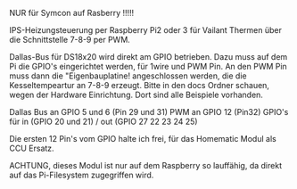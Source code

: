 NUR für Symcon auf Rasberry !!!!!

IPS-Heizungsteuerung per Raspberry Pi2 oder 3 für Vailant Thermen über 
die Schnittstelle 7-8-9 per PWM.

Dallas-Bus für DS18x20 wird direkt am GPIO betrieben.
Dazu muss auf dem Pi die GPIO's eingerichtet werden, für 1wire und PWM Pin.
An den PWM Pin muss dann die "Eigenbauplatine! angeschlossen werden, die die Kesseltempeartur an 7-8-9 erzeugt.
Bitte in den docs Ordner schauen, wegen der Hardware Einrichtung. Dort sind alle Beispiele vorhanden. 


Dallas Bus an GPIO 5 und 6 (Pin 29 und 31)
PWM an GPIO 12 (Pin32)
GPIO's für in (GPIO 20 und 21) / out (GPIO  27 22 23 24 25)

Die ersten 12 Pin's vom GPIO halte ich frei, für das Homematic Modul als CCU Ersatz.

ACHTUNG, dieses Modul ist nur auf dem Raspberry so lauffähig, da direkt auf das Pi-Filesystem zugegriffen wird.


